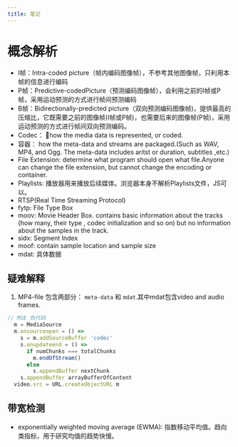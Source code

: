 ```yaml
---
title: 笔记
---
```


# 概念解析

- I帧：Intra-coded picture（帧内编码图像帧），不参考其他图像帧，只利用本帧的信息进行编码
- P帧：Predictive-codedPicture（预测编码图像帧），会利用之前的I帧或P帧，采用运动预测的方式进行帧间预测编码
- B帧：Bidirectionally-predicted picture（双向预测编码图像帧)，提供最高的压缩比，它既需要之前的图像帧(I帧或P帧)，也需要后来的图像帧(P帧)，采用运动预测的方式进行帧间双向预测编码。
- Codec： how the media data is represented, or coded.
- 容器： how the meta-data and streams are packaged.(Such as WAV, MP4, and Ogg. The meta-data includes aritst or duration, subtitles ,etc.)
- File Extension: determine what program should open what file.Anyone can change the file extension, but cannot change the encoding or container.
- Playlists: 播放器用来播放后续媒体。浏览器本身不解析Playlists文件，JS可以。
- RTSP(Real Time Streaming Protocol)
- fytp: File Type Box
- moov: Movie Header Box. contains basic information about the tracks (how many, their type , codec initialization and so on) but no information about the samples in the track.
- sidx: Segment Index
- moof: contain sample location and sample size
- mdat: 具体数据


## 疑难解释

1. MP4-file 包含两部分： `meta-data` 和 `mdat`.其中mdat包含video and audio frames.

```javascript
// MSE 伪代码
  m = MediaSource
  m.onsourceopen = () =>
    s = m.addSourceBuffer 'codec'
    s.onupdateend = () =>
      if numChunks === totalChunks
        m.endOfStream()
      else
        s.appendBuffer nextChunk
    s.appendBuffer arrayBufferOfContent
  video.src = URL.createObjectURL m
```


## 带宽检测

- exponentially weighted moving average (EWMA): 指数移动平均值。趋向类指标，用于研究均值的趋势快慢。